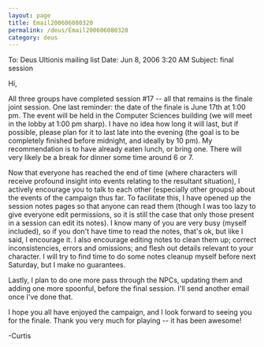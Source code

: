 ```yaml
---
layout: page
title: Email200606080320
permalink: /deus/Email200606080320
category: deus
---
```

To: Deus Ultionis mailing list
Date: Jun 8, 2006 3:20 AM
Subject: final session

Hi,

All three groups have completed session #17 -- all that remains is the finale joint session. One last reminder: the date of the finale is June 17th at 1:00 pm. The event will be held in the Computer Sciences building (we will meet in the lobby at 1:00 pm sharp). I have no idea how long it will last, but if possible, please plan for it to last late into the evening (the goal is to be completely finished before midnight, and ideally by 10 pm). My recommendation is to have already eaten lunch, or bring one. There will very likely be a break for dinner some time around 6 or 7.

Now that everyone has reached the end of time (where characters will receive profound insight into events relating to the resultant situation), I actively encourage you to talk to each other (especially other groups) about the events of the campaign thus far. To facilitate this, I have opened up the session notes pages so that anyone can read them (though I was too lazy to give everyone edit permissions, so it is still the case that only those present in a session can edit its notes). I know many of you are very busy (myself included), so if you don't have time to read the notes, that's ok, but like I said, I encourage it. I also encourage editing notes to clean them up; correct inconsistencies, errors and omissions; and flesh out details relevant to your character. I will try to find time to do some notes cleanup myself before next Saturday, but I make no guarantees.

Lastly, I plan to do one more pass through the NPCs, updating them and adding one more spoonful, before the final session. I'll send another email once I've done that.

I hope you all have enjoyed the campaign, and I look forward to seeing you for the finale. Thank you very much for playing -- it has been awesome!

-Curtis
